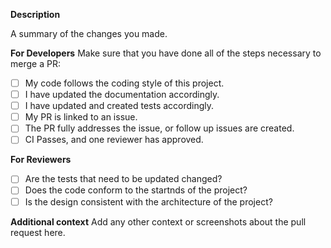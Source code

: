 **Description**
<!--- Creating a pull request allows you to merge code from a separate branch, usually to the main branch. -->
<!--- Make sure to link the issue you are fixing with this Pull Request using the "Linked Issues" dropdown on the right panel. -->
A summary of the changes you made.

**For Developers**
Make sure that you have done all of the steps necessary to merge a PR:
- [ ] My code follows the coding style of this project.
- [ ] I have updated the documentation accordingly.
- [ ] I have updated and created tests accordingly.
- [ ] My PR is linked to an issue.
- [ ] The PR fully addresses the issue, or follow up issues are created.
- [ ] CI Passes, and one reviewer has approved.

**For Reviewers**
- [ ] Are the tests that need to be updated changed?
- [ ] Does the code conform to the startnds of the project?
- [ ] Is the design consistent with the architecture of the project?

**Additional context**
Add any other context or screenshots about the pull request here.
